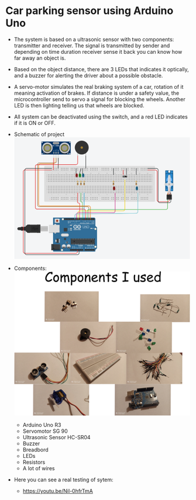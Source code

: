 # Car parking sensor using Arduino Uno
* The system is based on a ultrasonic sensor with two components: transmitter and receiver. The signal is transmitted by sender and depending on time duration receiver sense it back you can know how far away an object is.

* Based on the object distance, there are 3 LEDs that indicates it optically, and a buzzer for alerting the driver about a possible obstacle.

* A servo-motor simulates the real braking system of a car, rotation of it meaning activation of brakes. If distance is under a safety value, the microcontroller send to servo a signal for blocking the wheels. Another LED is then lighting telling us that wheels are blocked.

* All system can be deactivated using the switch, and a red LED indicates if it is ON or OFF.

* Schematic of project
![Schema](Images/Schema.PNG)

* Components:
![Elements used](Images/components.png)
    * Arduino Uno R3
    * Servomotor SG 90
    * Ultrasonic Sensor HC-SR04
    * Buzzer
    * Breadbord
    * LEDs
    * Resistors
    * A lot of wires

* Here you can see a real testing of sytem:
    * https://youtu.be/Nil-0hfrTmA

